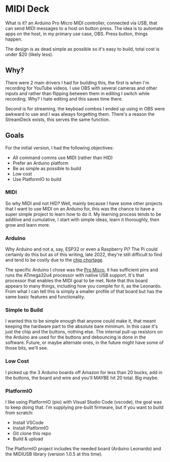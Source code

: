 # MIDI Deck

What is it? an Arduino Pro Micro MIDI controller, connected via USB, that can send MIDI messages to a host on button press. The idea is to automate apps on the host, in my primary use case, OBS. Press button, things happen.

The design is as dead simple as possible so it's easy to build, total cost is under $20 (likely less).

## Why?

There were 2 main drivers I had for building this, the first is when I'm recording for YouTube videos. I use OBS with several cameras and other inputs and rather than flipping between them in editing I switch while recording. Why? I hate editing and this saves time there.

Second is for streaming, the keyboad combos I ended up using in OBS were awkward to use and I was always forgetting them. There's a reason the StreamDeck exists, this serves the same function.

## Goals

For the initial version, I had the following objectives:

* All command comms use MIDI (rather than HID)
* Prefer an Arduino platform
* Be as simple as possible to build
* Low cost
* Use PlatformIO to build

### MIDI

So why MIDI and not HID? Well, mainly because I have some other projects that I want to use MIDI on an Arduino for, this was the chance to have a super simple project to learn how to do it. My learning process tends to be additive and cumulative, I start with simple ideas, learn it thoroughly, then grow and learn more.

### Arduino

Why Arduino and not a, say, ESP32 or even a Raspberry Pi? The Pi could certainly do this but as of this writing, late 2022, they're still difficult to find and tend to be costly due to the [chip chortage](https://www.youtube.com/watch?v=vGjQcPUfBdM).

The specific Arduino I chose was the [Pro Micro](https://docs.arduino.cc/hardware/micro), it has sufficient pins and runs the ATmega32u4 processor with native USB support. It's that processor that enables the MIDI goal to be met. Note that this board appears to many things, including how you compile for it, as the Leonardo. From what I can tell this is simply a smaller profile of that board but has the same basic features and functionality.

### Simple to Build

I wanted this to be simple enough that anyone could make it, that meant keeping the hardware part to the absolute bare minimum. In this case it's just the chip and the buttons, nothing else. The internal pull-up resistors on the Arduino are used for the buttons and debouncing is done in the software. Future, or maybe alternate ones, in the future might have some of those bits, we'll see.

### Low Cost

I picked up the 3 Arduino boards off Amazon for less than 20 bucks, add in the buttons, the board and wire and you'll MAYBE hit 20 total. Big maybe.

### PlatformIO

I like using PlatformIO (pio) with Visual Studio Code (vscode), the goal was to keep doing that. I'm supplying pre-built firmware, but if you want to build from scratch:

* Install VSCode
* Install PlatformIO
* Git clone this repo
* Build & upload

The PlatformIO project includes the needed board (Arduino Leonardo) and the MIDIUSB library (version 1.0.5 at this time).
